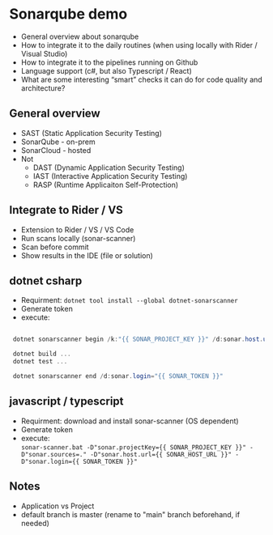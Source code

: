 # Sonarqube demo

- General overview about sonarqube
- How to integrate it to the daily routines (when using locally with Rider / Visual Studio)
- How to integrate it to the pipelines running on Github
- Language support (c#, but also Typescript / React)
- What are some interesting “smart” checks it can do for code quality and architecture?

## General overview

- SAST (Static Application Security Testing)
- SonarQube - on-prem
- SonarCloud - hosted
- Not
  - DAST (Dynamic Application Security Testing)
  - IAST (Interactive Application Security Testing)
  - RASP (Runtime Applicaiton Self-Protection)

## Integrate to Rider / VS

- Extension to Rider / VS / VS Code
- Run scans locally (sonar-scanner)
- Scan before commit
- Show results in the IDE (file or solution)

## dotnet csharp

- Requirment: `dotnet tool install --global dotnet-sonarscanner`
- Generate token
- execute:

```cs

 dotnet sonarscanner begin /k:"{{ SONAR_PROJECT_KEY }}" /d:sonar.host.url="{{ SONAR_HOST_URL }}"  /d:sonar.login="{{ SONAR_TOKEN }}"

 dotnet build ...
 dotnet test ...

 dotnet sonarscanner end /d:sonar.login="{{ SONAR_TOKEN }}"

```

## javascript / typescript

- Requirment: download and install sonar-scanner (OS dependent)
- Generate token
- execute:  
  `sonar-scanner.bat -D"sonar.projectKey={{ SONAR_PROJECT_KEY }}" -D"sonar.sources=." -D"sonar.host.url={{ SONAR_HOST_URL }}" -D"sonar.login={{ SONAR_TOKEN }}"`

## Notes

- Application vs Project
- default branch is master (rename to "main" branch beforehand, if needed)
